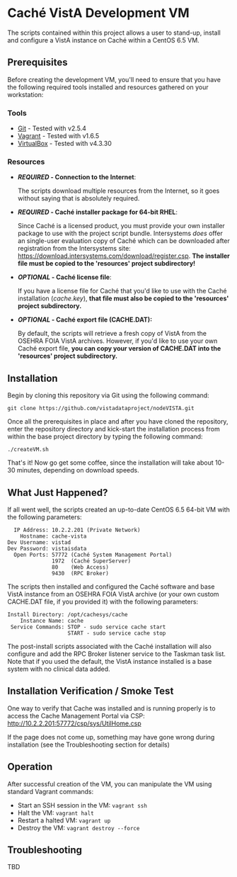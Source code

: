 # Caché VistA Development VM
The scripts contained within this project allows a user to stand-up, install and configure a VistA instance on Caché within
a CentOS 6.5 VM.

## Prerequisites
Before creating the development VM, you'll need to ensure that you have the following required tools installed and resources
gathered on your workstation:

### Tools
* [Git](http://www.git-scm.com) - Tested with v2.5.4
* [Vagrant](http://downloads.vagrantup.com) - Tested with v1.6.5
* [VirtualBox](https://www.virtualbox.org/wiki/Downloads) - Tested with v4.3.30

### Resources
* **_REQUIRED_ - Connection to the Internet**:

    The scripts download multiple resources from the Internet, so it goes without saying that is absolutely required.
* **_REQUIRED_ - Caché installer package for 64-bit RHEL**:

    Since Caché is a licensed product, you must provide your own installer package to use with the project script bundle.
    Intersystems _does_ offer an single-user evaluation copy of Caché which can be downloaded after registration
    from the Intersystems site: https://download.intersystems.com/download/register.csp.  **The installer file must be copied
to the 'resources' project subdirectory!**
* **_OPTIONAL_ - Caché license file**:

    If you have a license file for Caché that you'd like to use with the Caché installation (_cache.key_), **that file must
also be copied to the 'resources' project subdirectory.**
* **_OPTIONAL_ - Caché export file (CACHE.DAT):**

    By default, the scripts will retrieve a fresh copy of VistA from the OSEHRA FOIA VistA archives.  However, if you'd like
    to use your own Caché export file, **you can copy your version of CACHE.DAT into the 'resources' project subdirectory.**


## Installation
Begin by cloning this repository via Git using the following command:
```
git clone https://github.com/vistadataproject/nodeVISTA.git
```

Once all the prerequisites in place and after you have cloned the repository, enter the repository directory and
kick-start the installation process from within the base project directory by typing the following command:
```
./createVM.sh
```
That's it!  Now go get some coffee, since the installation will take about 10-30 minutes, depending on download speeds.


## What Just Happened?
If all went well, the scripts created an up-to-date CentOS 6.5 64-bit VM with the following parameters:
```
  IP Address: 10.2.2.201 (Private Network)
    Hostname: cache-vista
Dev Username: vistad
Dev Password: vistaisdata
  Open Ports: 57772 (Caché System Management Portal)
              1972  (Caché SuperServer)
              80    (Web Access)
              9430  (RPC Broker)
```

The scripts then installed and configured the Caché software and base VistA instance from an OSEHRA FOIA VistA archive
(or your own custom CACHE.DAT file, if you provided it) with the following parameters:
```
Install Directory: /opt/cachesys/cache
    Instance Name: cache
 Service Commands: STOP - sudo service cache start
                   START - sudo service cache stop
```

The post-install scripts associated with the Caché installation will also configure and add the RPC Broker listener service to
the Taskman task list. Note that if you used the default, the VistA instance installed is a base system with no clinical data added.


## Installation Verification / Smoke Test
One way to verify that Cache was installed and is running properly is to access the Cache Management Portal via CSP:
http://10.2.2.201:57772/csp/sys/UtilHome.csp

If the page does not come up, something may have gone wrong during installation (see the Troubleshooting section for details)


## Operation
After successful creation of the VM, you can manipulate the VM using standard Vagrant commands:
* Start an SSH session in the VM: `vagrant ssh`
* Halt the VM: `vagrant halt`
* Restart a halted VM: `vagrant up`
* Destroy the VM: `vagrant destroy --force`


## Troubleshooting
TBD